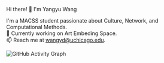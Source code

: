 Hi there! 👋 I'm Yangyu Wang

I'm a MACSS student passionate about Culture, Network, and Computational Methods.  
🌱 Currently working on Art Embeding Space.  
📫 Reach me at [wangyd@uchicago.edu](mailto:wangyd@uchicago.edu).  

![GitHub Activity Graph](https://github-readme-activity-graph.cyclic.app/graph?username=yangyuwang&theme=react-dark)
